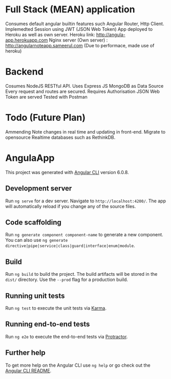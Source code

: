 # Full Stack (MEAN) application
Consumes default angular builtin features such Angular Router, Http Client. 
Implemedted Session using JWT (JSON Web Token)
App deployed to Heroku as well as own server. 
Heroku link: http://angula-app.herokuapp.com
Nginx server (Own server) : http://angularnoteapp.sameerul.com (Due to performace, made use of heroku)

# Backend
Cosumes NodeJS RESTful API.
Uses Express JS 
MongoDB as Data Source
Every request and routes are secured. Requires Authorisation
JSON Web Token are served 
Tested with Postman
# Todo (Future Plan)
Ammending Note changes in real time and updating in front-end. 
Migrate to opensource Realtime databases such as RethinkDB.

# AngulaApp
This project was generated with [Angular CLI](https://github.com/angular/angular-cli) version 6.0.8.

## Development server

Run `ng serve` for a dev server. Navigate to `http://localhost:4200/`. The app will automatically reload if you change any of the source files.

## Code scaffolding

Run `ng generate component component-name` to generate a new component. You can also use `ng generate directive|pipe|service|class|guard|interface|enum|module`.

## Build

Run `ng build` to build the project. The build artifacts will be stored in the `dist/` directory. Use the `--prod` flag for a production build.

## Running unit tests

Run `ng test` to execute the unit tests via [Karma](https://karma-runner.github.io).

## Running end-to-end tests

Run `ng e2e` to execute the end-to-end tests via [Protractor](http://www.protractortest.org/).

## Further help

To get more help on the Angular CLI use `ng help` or go check out the [Angular CLI README](https://github.com/angular/angular-cli/blob/master/README.md).
